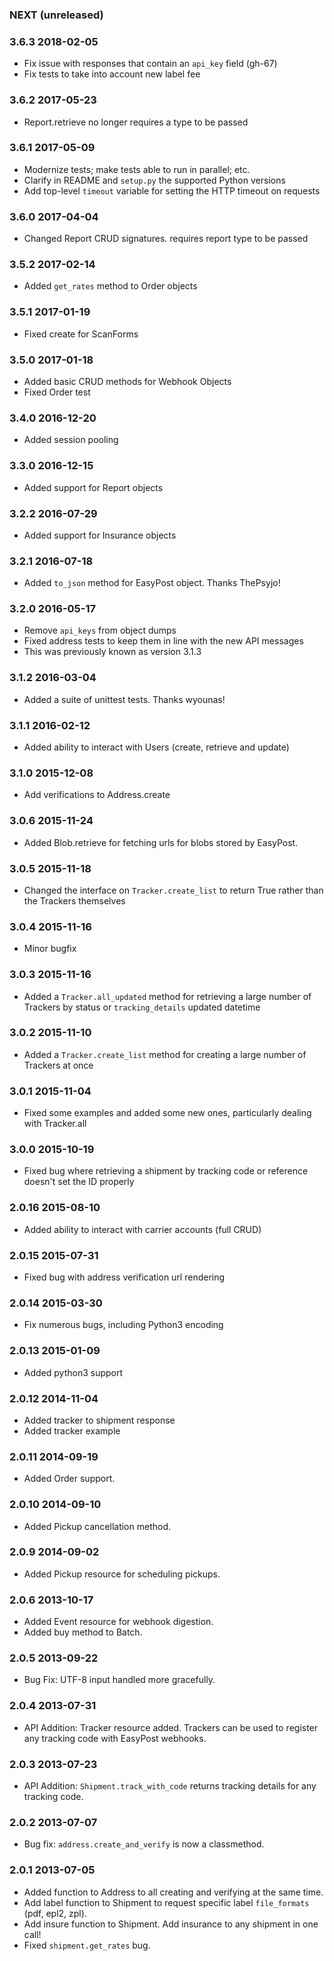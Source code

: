 ### NEXT (unreleased)

### 3.6.3 2018-02-05

* Fix issue with responses that contain an `api_key` field (gh-67)
* Fix tests to take into account new label fee

### 3.6.2 2017-05-23

* Report.retrieve no longer requires a type to be passed

### 3.6.1 2017-05-09

* Modernize tests; make tests able to run in parallel; etc.
* Clarify in README and `setup.py` the supported Python versions
* Add top-level `timeout` variable for setting the HTTP timeout on requests

### 3.6.0 2017-04-04

* Changed Report CRUD signatures. requires report type to be passed

### 3.5.2 2017-02-14

* Added `get_rates` method to Order objects


### 3.5.1 2017-01-19

* Fixed create for ScanForms


### 3.5.0 2017-01-18

* Added basic CRUD methods for Webhook Objects
* Fixed Order test


### 3.4.0 2016-12-20

* Added session pooling


### 3.3.0 2016-12-15

* Added support for Report objects


### 3.2.2 2016-07-29

* Added support for Insurance objects


### 3.2.1 2016-07-18

* Added `to_json` method for EasyPost object. Thanks ThePsyjo!


### 3.2.0 2016-05-17

* Remove `api_keys` from object dumps
* Fixed address tests to keep them in line with the new API messages
* This was previously known as version 3.1.3


### 3.1.2 2016-03-04

* Added a suite of unittest tests. Thanks wyounas!


### 3.1.1 2016-02-12

* Added ability to interact with Users (create, retrieve and update)


### 3.1.0 2015-12-08

* Add verifications to Address.create


### 3.0.6 2015-11-24

* Added Blob.retrieve for fetching urls for blobs stored by EasyPost.


### 3.0.5 2015-11-18

* Changed the interface on `Tracker.create_list` to return True rather than the
Trackers themselves


### 3.0.4 2015-11-16

* Minor bugfix


### 3.0.3 2015-11-16

* Added a `Tracker.all_updated` method for retrieving a large number of Trackers
by status or `tracking_details` updated datetime


### 3.0.2 2015-11-10

* Added a `Tracker.create_list` method for creating a large number of Trackers
at once


### 3.0.1 2015-11-04

* Fixed some examples and added some new ones, particularly dealing with Tracker.all


### 3.0.0 2015-10-19

* Fixed bug where retrieving a shipment by tracking code or reference doesn't set the ID properly


### 2.0.16 2015-08-10

* Added ability to interact with carrier accounts (full CRUD)


### 2.0.15 2015-07-31

* Fixed bug with address verification url rendering

### 2.0.14 2015-03-30

* Fix numerous bugs, including Python3 encoding


### 2.0.13 2015-01-09

* Added python3 support


### 2.0.12 2014-11-04

* Added tracker to shipment response
* Added tracker example


### 2.0.11 2014-09-19

* Added Order support.


### 2.0.10 2014-09-10

* Added Pickup cancellation method.


### 2.0.9 2014-09-02

* Added Pickup resource for scheduling pickups.


### 2.0.6 2013-10-17

* Added Event resource for webhook digestion.
* Added buy method to Batch.


### 2.0.5 2013-09-22

* Bug Fix: UTF-8 input handled more gracefully.


### 2.0.4 2013-07-31

* API Addition: Tracker resource added. Trackers can be used to register any tracking code with EasyPost webhooks.


### 2.0.3 2013-07-23

* API Addition: `Shipment.track_with_code` returns tracking details for any tracking code.


### 2.0.2 2013-07-07

* Bug fix: `address.create_and_verify` is now a classmethod.


### 2.0.1 2013-07-05

* Added function to Address to all creating and verifying at the same time.
* Add label function to Shipment to request specific label `file_formats` (pdf, epl2, zpl).
* Add insure function to Shipment. Add insurance to any shipment in one call!
* Fixed `shipment.get_rates` bug.
